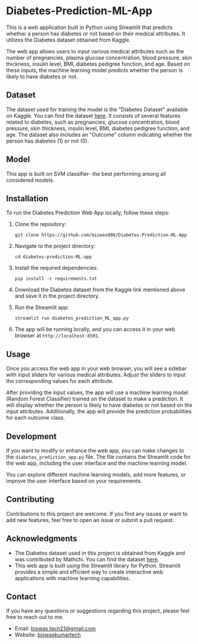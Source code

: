 # Diabetes-Prediction-ML-App

This is a web application built in Python using Streamlit that predicts whether a person has diabetes or not based on their medical attributes. It utilizes the Diabetes dataset obtained from Kaggle.

The web app allows users to input various medical attributes such as the number of pregnancies, plasma glucose concentration, blood pressure, skin thickness, insulin level, BMI, diabetes pedigree function, and age. Based on these inputs, the machine learning model predicts whether the person is likely to have diabetes or not.

## Dataset
The dataset used for training the model is the "Diabetes Dataset" available on Kaggle. You can find the dataset [here](https://www.kaggle.com/datasets/mathchi/diabetes-data-set). It consists of several features related to diabetes, such as pregnancies, glucose concentration, blood pressure, skin thickness, insulin level, BMI, diabetes pedigree function, and age. The dataset also includes an "Outcome" column indicating whether the person has diabetes (1) or not (0).

## Model
This app is built on SVM classifier- the best performing among all considered models.

## Installation
To run the Diabetes Prediction Web App locally, follow these steps:

1. Clone the repository:
   ```
   git clone https://github.com/biswas006/Diabetes-Prediction-ML-App
   ```
   
2. Navigate to the project directory:
   ```
   cd diabetes-prediction-ML-app
   ```

3. Install the required dependencies:
   ```
   pip install -r requirements.txt
   ```

4. Download the Diabetes dataset from the Kaggle link mentioned above and save it in the project directory.

5. Run the Streamlit app:
   ```
   streamlit run diabetes_prediction_ML_app.py
   ```

6. The app will be running locally, and you can access it in your web browser at `http://localhost:8501`.

## Usage
Once you access the web app in your web browser, you will see a sidebar with input sliders for various medical attributes. Adjust the sliders to input the corresponding values for each attribute.

After providing the input values, the app will use a machine learning model (Random Forest Classifier) trained on the dataset to make a prediction. It will display whether the person is likely to have diabetes or not based on the input attributes. Additionally, the app will provide the prediction probabilities for each outcome class.

## Development
If you want to modify or enhance the web app, you can make changes to the `diabetes_prediction_app.py` file. The file contains the Streamlit code for the web app, including the user interface and the machine learning model.

You can explore different machine learning models, add more features, or improve the user interface based on your requirements.

## Contributing
Contributions to this project are welcome. If you find any issues or want to add new features, feel free to open an issue or submit a pull request.

## Acknowledgments
- The Diabetes dataset used in this project is obtained from Kaggle and was contributed by Mathchi. You can find the dataset [here](https://www.kaggle.com/datasets/mathchi/diabetes-data-set).
- This web app is built using the Streamlit library for Python. Streamlit provides a simple and efficient way to create interactive web applications with machine learning capabilities.

## Contact
If you have any questions or suggestions regarding this project, please feel free to reach out to me.

- Email: biswas.tech21@gmail.com
- Website: [biswaskumartech](https://www.biswaskumartech.com/)



